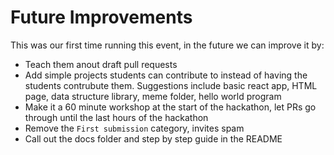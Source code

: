 # Future Improvements

This was our first time running this event, in the future we can improve it by:

- Teach them anout draft pull requests
- Add simple projects students can contribute to instead of having the students contrubute them. Suggestions include basic react app, HTML page, data structure library, meme folder, hello world program
- Make it a 60 minute workshop at the start of the hackathon, let PRs go through until the last hours of the hackathon
- Remove the `First submission` category, invites spam
- Call out the docs folder and step by step guide in the README
